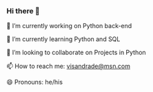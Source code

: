 ### Hi there 👋

🔭 I’m currently working on Python back-end

🌱 I’m currently learning Python and SQL

👯 I’m looking to collaborate on Projects in Python

📫 How to reach me: visandrade@msn.com

😄 Pronouns: he/his
